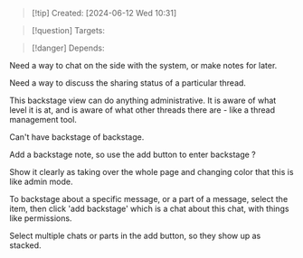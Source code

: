 
>[!tip] Created: [2024-06-12 Wed 10:31]

>[!question] Targets: 

>[!danger] Depends: 

Need a way to chat on the side with the system, or make notes for later.

Need a way to discuss the sharing status of a particular thread.

This backstage view can do anything administrative.  It is aware of what level it is at, and is aware of what other threads there are - like a thread management tool.

Can't have backstage of backstage.

Add a backstage note, so use the add button to enter backstage ?

Show it clearly as taking over the whole page and changing color that this is like admin mode.

To backstage about a specific message, or a part of a message, select the item, then click 'add backstage' which is a chat about this chat, with things like permissions.

Select multiple chats or parts in the add button, so they show up as stacked.